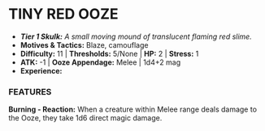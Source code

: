 # TINY RED OOZE

- ***Tier 1 Skulk:*** *A small moving mound of translucent flaming red slime.*
- **Motives & Tactics:** Blaze, camouflage
- **Difficulty:** 11 | **Thresholds:** 5/None | **HP:** 2 | **Stress:** 1
- **ATK:** -1 | **Ooze Appendage:** Melee | 1d4+2 mag
- **Experience:** 

### FEATURES

**Burning - Reaction:** When a creature within Melee range deals damage to the Ooze, they take 1d6 direct magic damage.
